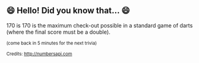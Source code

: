 ## :smile: Hello! Did you know that... :smile:
170 is 170 is the maximum check-out possible in a standard game of darts (where the final score must be a double).

<sup>(come back in 5 minutes for the next trivia)</sup>


<sup>Credits: http://numbersapi.com</sup>
